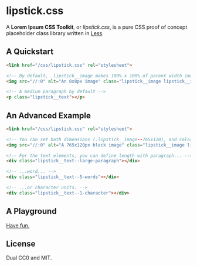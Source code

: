 # lipstick.css

A **Lorem Ipsum CSS Toolkit**, or *lipstick.css*, is a pure CSS proof of concept placeholder class library written in [Less](http://lesscss.org/).

## A Quickstart

```html
<link href="/css/lipstick.css" rel="stylesheet">

<!-- By default, .lipstick__image makes 100% x 100% of parent width image, which you might override by, for example, .lipstick__image--8x8 -->
<img src="//:0" alt="An 8x8px image" class="lipstick__image lipstick__image--8x8" />

<!-- A medium paragraph by default -->
<p class="lipstick__text"></p>
```

## An Advanced Example

```html
<link href="/css/lipstick.css" rel="stylesheet">

<!-- You can set both dimensions (.lipstick__image--765x120), and color (.lipstick__image--black) of the image -->
<img src="//:0" alt="A 765x120px black image" class="lipstick__image lipstick__image--765x120 lipstick__image--black" />

<!-- For the text elements, you can define length with paragraph... -->
<div class="lipstick__text--large-paragraph"></div>

<!-- ...word... -->
<div class="lipstick__text--5-words"></div>

<!-- ...or character units. -->
<div class="lipstick__text--1-character"></div>
```

## A Playground

[Have fun.](http://codepen.io/himynameismartin/pen/zZooLd)

## License

Dual CC0 and MIT.
